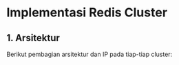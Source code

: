 # Implementasi Redis Cluster

## 1.  Arsitektur 
Berikut pembagian arsitektur dan IP pada tiap-tiap cluster:
